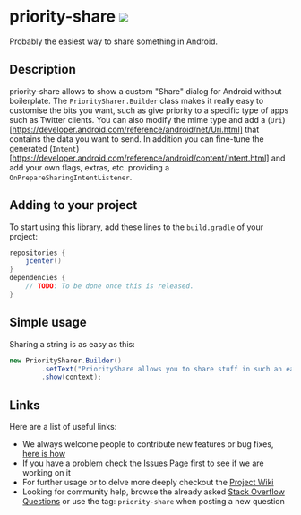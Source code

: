 # priority-share [![](https://raw.githubusercontent.com/novoda/novoda/master/assets/btn_apache_lisence.png)](LICENSE.txt)

Probably the easiest way to share something in Android.


## Description

priority-share allows to show a custom "Share" dialog for Android without boilerplate.
The `PrioritySharer.Builder` class makes it really easy to customise the bits you want, such as give priority to a specific type of apps such as
Twitter clients. You can also modify the mime type and add a (`Uri`)[https://developer.android.com/reference/android/net/Uri.html] that contains the
data you want to send. In addition you can fine-tune the generated (`Intent`)[https://developer.android.com/reference/android/content/Intent.html]
and add your own flags, extras, etc. providing a `OnPrepareSharingIntentListener`.


## Adding to your project

To start using this library, add these lines to the `build.gradle` of your project:

```groovy
repositories {
    jcenter()
}
dependencies {
    // TODO: To be done once this is released.
}
```


## Simple usage

Sharing a string is as easy as this:

```java
new PrioritySharer.Builder()
        .setText("PriorityShare allows you to share stuff in such an easy way!")
        .show(context);
```


## Links

Here are a list of useful links:

 * We always welcome people to contribute new features or bug fixes, [here is how](https://github.com/novoda/novoda/blob/master/CONTRIBUTING.md)
 * If you have a problem check the [Issues Page](https://github.com/novoda/TODO-project-name/issues) first to see if we are working on it
 * For further usage or to delve more deeply checkout the [Project Wiki](https://github.com/novoda/TODO-project-name/wiki)
 * Looking for community help, browse the already asked [Stack Overflow Questions](http://stackoverflow.com/questions/tagged/support-priority-share) or use the  tag: `priority-share` when posting a new question
